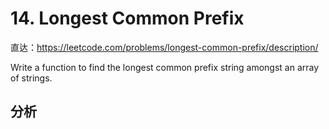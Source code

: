 # 14. Longest Common Prefix

直达：https://leetcode.com/problems/longest-common-prefix/description/

Write a function to find the longest common prefix string amongst an array of strings.

## 分析



